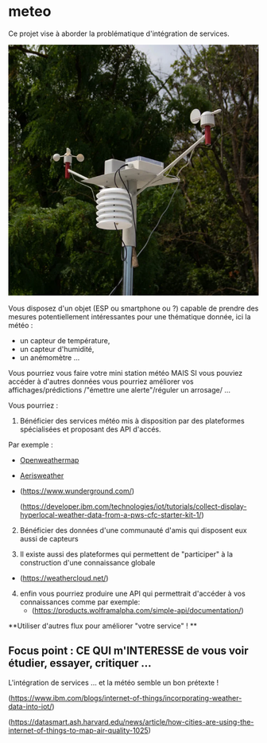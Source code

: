 # meteo

Ce projet vise à aborder la problématique d'intégration de services. 

![](meteo.jpg)

Vous disposez d'un objet (ESP ou smartphone ou ?) capable de prendre des 
mesures potentiellement intéressantes pour une thématique donnée, ici la météo :
  * un capteur de température, 
  * un capteur d'humidité, 
  * un anémomètre ...

Vous pourriez vous faire votre mini station météo MAIS SI vous pouviez accéder 
à d'autres données vous pourriez améliorer vos affichages/prédictions
/"émettre une alerte"/réguler un arrosage/ ...

Vous pourriez :

1) Bénéficier des services météo mis à disposition par des plateformes 
spécialisées et proposant des API d'accés.

Par exemple :
  * [Openweathermap](https://openweathermap.org/)
  * [Aerisweather](https://www.aerisweather.com/)
  * (https://www.wunderground.com/) 
    
    (https://developer.ibm.com/technologies/iot/tutorials/collect-display-hyperlocal-weather-data-from-a-pws-cfc-starter-kit-1/)
  
2) Bénéficier des données d'une communauté d'amis qui disposent eux aussi 
de capteurs

3) Il existe aussi des plateformes qui permettent de "participer" à la construction 
d'une connaissance globale
* (https://weathercloud.net/)
   
4) enfin vous pourriez produire une API qui permettrait d'accéder à vos connaissances
   comme par exemple:
   * (https://products.wolframalpha.com/simple-api/documentation/)
   
**Utiliser d'autres flux pour améliorer "votre service" ! **
   
## Focus point : CE QUI m'INTERESSE de vous voir étudier, essayer, critiquer ...

L'intégration de services ... et la météo semble un bon prétexte !

(https://www.ibm.com/blogs/internet-of-things/incorporating-weather-data-into-iot/)

(https://datasmart.ash.harvard.edu/news/article/how-cities-are-using-the-internet-of-things-to-map-air-quality-1025)

